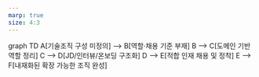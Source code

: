 ```yaml
---
marp: true
size: 4:3
---
```


<div class="mermaid">
graph TD
  A[기술조직 구성 미정의] --> B[역할·채용 기준 부재]
  B --> C[도메인 기반 역할 정리]
  C --> D[JD/인터뷰/온보딩 구조화]
  D --> E[적합 인재 채용 및 정착]
  E --> F[내재화된 확장 가능한 조직 완성]
</div>
